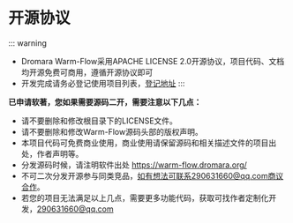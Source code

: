 # 开源协议
<!-- @include: ../other/betweengg.md -->


::: warning
- Dromara Warm-Flow采用APACHE LICENSE 2.0开源协议，项目代码、文档均开源免费可商用，遵循开源协议即可  
- 开发完成请务必登记使用项目列表，[登记地址](https://gitee.com/dromara/warm-flow/issues/I7Y57D)
:::


**已申请软著，您如果需要源码二开，需要注意以下几点：**

- 请不要删除和修改根目录下的LICENSE文件。
- 请不要删除和修改Warm-Flow源码头部的版权声明。
- 本项目代码可免费商业使用，商业使用请保留源码和相关描述文件的项目出处，作者声明等。
- 分发源码时候，请注明软件出处 https://warm-flow.dromara.org/
- 不可二次分发开源参与同类竞品，如有想法可联系290631660@qq.com商议合作。
- 若您的项目无法满足以上几点，需要更多功能代码，获取可找作者定制化开发，290631660@qq.com

